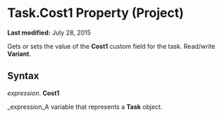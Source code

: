 
# Task.Cost1 Property (Project)

 **Last modified:** July 28, 2015

Gets or sets the value of the  **Cost1** custom field for the task. Read/write **Variant**.

## Syntax

 _expression_. **Cost1**

 _expression_A variable that represents a  **Task** object.

